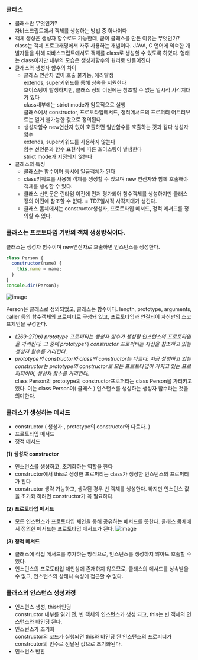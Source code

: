 ### 클래스

- 클래스란 무엇인가? <br>
  자바스크립트에서 객체를 생성하는 방법 중 하나이다
- 객체 생성은 생성자 함수로도 가능한데, 굳이 클래스를 만든 이유는 무엇인가?<br>
  class는 객체 프로그래밍에서 자주 사용하는 개념이다. JAVA, C 언어에 익숙한 개발자들을 위해 자바스크립트에서도 객체를 class로 생성할 수 있도록 하였다. 형태는 class이지만 내부의 모습은 생성자함수의 원리로 만들어진다
- 클래스와 생성자 함수의 차이<br>
  - 클래스
    연산자 없이 호출 불가능, 에러발생 <br>
    extends, super키워드를 통해 상속을 지원한다 <br>
    호이스팅이 발생하지만, 클래스 정의 이전에는 참조할 수 없는 일시적 사각지대가 있다<br>
    class내부에는 strict mode가 암묵적으로 실행<br>
    클래스에서 constructor, 프로토타입메서드, 정적메서드의 프로퍼티 어트리뷰트는 열거 불가능한 값으로 정의된다<br>
  - 생성자함수
    new연산자 없이 호출하면 일반함수를 호출하는 것과 같다 생성자함수<br>
    extends, super키워드를 사용하지 않는다<br>
    함수 선언문과 함수 표현식에 따른 호이스팅이 발생한다<br>
    strict mode가 지정되지 않는다<br>
- 클래스의 특징
  - 클래스는 함수이며 동시에 일급객체가 된다
  - class키워드를 사용해 객체를 생성할 수 있으며 new 연산자와 함께 호출해야 객체를 생성할 수 있다.
  - 클래스 선언문은 런타임 이전에 먼저 평가되어 함수객체를 생성하지만 클래스 정의 이전에 참조할 수 없다. = TDZ일시적 사각지대가 생긴다.
  - 클래스 몸체에서는 constructor생성자, 프로토타입 메서드, 정적 메서드를 정의할 수 있다.
    <br>

### 클래스는 프로토타입 기반의 객체 생성방식이다.

클래스는 생성자 함수이며 new연산자로 호출하면 인스턴스를 생성한다.

```jsx
class Person {
  constructor(name) {
    this.name = name;
  }
}
console.dir(Person);
```

![image](https://github.com/thdud2262/DeepDive_study/assets/85012454/ef52dcdd-3778-4ae1-848a-58df34382001)

Person은 클래스로 정의되었고, 클래스는 함수이다.
length, prototype, arguments, caller 등의 함수객체의 프로퍼티로 구성돼 있고, 프로토타입과 연결되어 자신만의 스코프체인을 구성한다.<br>

- _(269-270p) prototype 프로퍼티는 생성자 함수가 생성할 인스턴스의 프로토타입을 가리킨다. 그 중에 prototype의 constructor 프로퍼티는 자신을 참조하고 있는 생성자 함수를 가리킨다._<br>
- _prototype의 constructor와 class의 constructor는 다르다. 지금 설명하고 있는 constructor는 prototype의 constructor로 모든 프로토타입이 가지고 있는 프로퍼티이며, 생성자 함수를 가리킨다._<br>
  class Person의 prototype의 constructor프로퍼티는 class Person을 가리키고 있다. 이는 class Person이( 클래스 ) 인스턴스를 생성하는 생성자 함수라는 것을 의미한다.

### 클래스가 생성하는 메서드

- constructor ( 생성자 , prototype의 constructor와 다르다. )
- 프로토타입 메서드
- 정적 메서드

**(1) 생성자 constructor**

- 인스턴스를 생성하고, 초기화하는 역할을 한다
- constructor에서 this로 생성한 프로퍼티는 class가 생성한 인스턴스의 프로퍼티가 된다
- constructor 생략 가능하고, 생략된 경우 빈 객체를 생성한다. 하지만 인스턴스 값을 초기화 하려면 constructor가 꼭 필요하다.

**(2) 프로토타입 메서드**

- 모든 인스턴스가 프로토타입 체인을 통해 공유하는 메서드를 뜻한다. 클래스 몸체에서 정의한 메서드는 프로토타입 메서드가 된다.
  ![image](https://github.com/thdud2262/DeepDive_study/assets/85012454/3e6216cf-6635-4a58-9345-3ad8cbbc50ed)

**(3) 정적 메서드**

- 클래스에 직접 메서드를 추가하는 방식으로, 인스턴스를 생성하지 않아도 호출할 수 있다.
- 인스턴스의 프로토타입 체인상에 존재하지 않으므로, 클래스의 메서드를 상속받을 수 없고, 인스턴스의 상태나 속성에 접근할 수 없다.
  <br>

### 클래스의 인스턴스 생성과정

- 인스턴스 생성, this바인딩<br>
  constructor 내부를 읽기 전, 빈 객체의 인스턴스가 생성 되고, this는 빈 객체의 인스턴스와 바인딩 된다.
- 인스턴스가 초기화 <br>
  constructor의 코드가 실행되면 this와 바인딩 된 인스턴스의 프로퍼티가 constrcutor의 인수로 전달된 값으로 초기화된다.
- 인스턴스 반환
